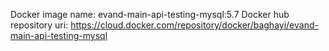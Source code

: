 Docker image name: evand-main-api-testing-mysql:5.7
Docker hub repository uri: https://cloud.docker.com/repository/docker/baghayi/evand-main-api-testing-mysql
